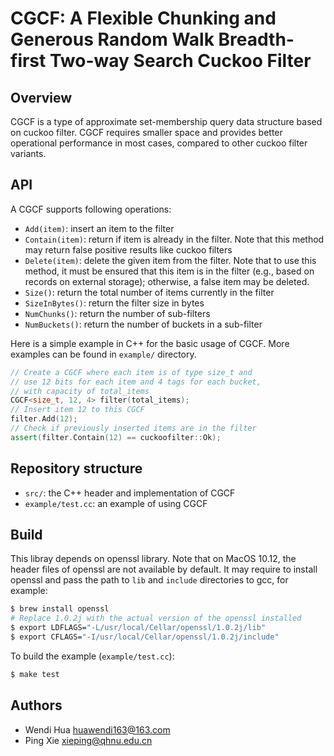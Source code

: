 CGCF: A Flexible Chunking and Generous Random Walk Breadth-first Two-way Search Cuckoo Filter
============

Overview
--------
CGCF is a type of approximate set-membership query data structure based on cuckoo filter. CGCF requires smaller space and provides better operational performance in most cases, compared to other cuckoo filter variants.



API
--------
A CGCF supports following operations:

*  `Add(item)`: insert an item to the filter
*  `Contain(item)`: return if item is already in the filter. Note that this method may return false positive results like cuckoo filters
*  `Delete(item)`: delete the given item from the filter. Note that to use this method, it must be ensured that this item is in the filter (e.g., based on records on external storage); otherwise, a false item may be deleted.
*  `Size()`: return the total number of items currently in the filter
*  `SizeInBytes()`: return the filter size in bytes
*  `NumChunks()`: return the number of sub-filters
*  `NumBuckets()`: return the number of buckets in a sub-filter

Here is a simple example in C++ for the basic usage of CGCF.
More examples can be found in `example/` directory.

```cpp
// Create a CGCF where each item is of type size_t and
// use 12 bits for each item and 4 tags for each bucket,
// with capacity of total_items
CGCF<size_t, 12, 4> filter(total_items);
// Insert item 12 to this CGCF
filter.Add(12);
// Check if previously inserted items are in the filter
assert(filter.Contain(12) == cuckoofilter::Ok);
```

Repository structure
--------------------
*  `src/`: the C++ header and implementation of CGCF
*  `example/test.cc`: an example of using CGCF


Build
-------
This libray depends on openssl library. Note that on MacOS 10.12, the header
files of openssl are not available by default. It may require to install openssl
and pass the path to `lib` and `include` directories to gcc, for example:

```bash
$ brew install openssl
# Replace 1.0.2j with the actual version of the openssl installed
$ export LDFLAGS="-L/usr/local/Cellar/openssl/1.0.2j/lib"
$ export CFLAGS="-I/usr/local/Cellar/openssl/1.0.2j/include"
```

To build the example (`example/test.cc`):
```bash
$ make test
```



Authors
-------
- Wendi Hua <huawendi163@163.com>
- Ping Xie <xieping@qhnu.edu.cn>
